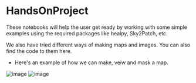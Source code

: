 # HandsOnProject
These notebooks will help the user get ready by working with some simple examples using the required packages like healpy, Sky2Patch, etc.

We also have tried different ways of making maps and images. You can also find the code to them here.


- Here's an example of how we can make, veiw and mask a map.

![image](https://user-images.githubusercontent.com/90211928/134027664-c375b625-88d2-4358-a49e-e31d8f64fe5b.png)
![image](https://user-images.githubusercontent.com/90211928/134027713-c301554c-e745-4e54-ad1c-702c46938073.png)
